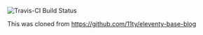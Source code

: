 ![Travis-CI Build Status](https://img.shields.io/travis/thewazir/Roguelike_Development_Website?style=for-the-badge)

This was cloned from https://github.com/11ty/eleventy-base-blog
